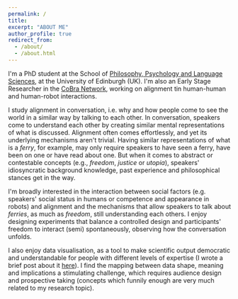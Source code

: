 ```yaml
---
permalink: /
title: 
excerpt: "ABOUT ME"
author_profile: true
redirect_from: 
  - /about/
  - /about.html
---
```



I'm a PhD student at the School of [Philosophy, Psychology and Language Sciences](https://www.ed.ac.uk/ppls), at the University of Edinburgh (UK). I'm also an Early Stage Researcher in the [CoBra Network](https://www.cobra-network.eu), working on alignment tin human-human and human-robot interactions. 

I study alignment in conversation, i.e. why and how people come to see the world in a similar way by talking to each other. In conversation, speakers come to understand each other by creating similar mental representations of what is discussed. Alignment often comes effortlessly, and yet its underlying mechanisms aren't trivial. Having similar representations of what is a _ferry_, for example, may only require speakers to have seen a ferry, have been on one or have read about one. But when it comes to abstract or contestable concepts (e.g., _freedom_, _justice_ or _utopia_), speakers' idiosyncratic background knowledge, past experience and philosophical stances get in the way. 

I'm broadly interested in the interaction between social factors (e.g. speakers' social status in humans or competence and appearance in robots) and alignment and the mechanisms that allow speakers to talk about _ferries_, as much as _freedom_, still understanding each others. I enjoy designing experiments that balance a controlled design and participants' freedom to interact (semi) spontaneously, observing how the conversation unfolds. 

I also enjoy data visualisation, as a tool to make scientific output democratic and understandable for people with different levels of expertise (I wrote a brief post about it [here](https://www.cobra-network.eu/2021/05/19/data-visualisation-what-should-we-learn-from-accessibility-and-data-journalism/)). I find the mapping between data shape, meaning and implications a stimulating challenge, which requires audience design and prospective taking (concepts which funnily enough are very much related to my research topic). 






